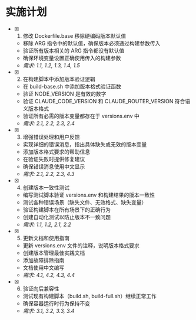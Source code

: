 # 实施计划

- [x] 1. 修改 Dockerfile.base 移除硬编码版本默认值
  - 移除 ARG 指令中的默认值，确保版本必须通过构建参数传入
  - 验证所有版本相关的 ARG 指令都没有默认值
  - 确保环境变量设置正确使用传入的构建参数
  - _需求: 1.1, 1.2, 1.3, 1.4, 1.5_

- [x] 2. 在构建脚本中添加版本验证逻辑
  - 在 build-base.sh 中添加版本格式验证函数
  - 验证 NODE_VERSION 是有效的数字
  - 验证 CLAUDE_CODE_VERSION 和 CLAUDE_ROUTER_VERSION 符合语义版本格式
  - 验证所有必需的版本变量都存在于 versions.env 中
  - _需求: 2.1, 2.2, 2.3, 2.4_

- [x] 3. 增强错误处理和用户反馈
  - 实现详细的错误消息，指出具体缺失或无效的版本变量
  - 添加版本格式要求的帮助信息
  - 在验证失败时提供修复建议
  - 确保错误消息使用中文显示
  - _需求: 2.1, 2.2, 2.3, 4.3_

- [x] 4. 创建版本一致性测试
  - 编写测试脚本验证 versions.env 和构建结果的版本一致性
  - 测试各种错误场景（缺失文件、无效格式、缺失变量）
  - 验证构建脚本在所有场景下的正确行为
  - 创建自动化测试以防止版本不一致问题
  - _需求: 1.1, 1.2, 2.1, 2.2_

- [x] 5. 更新文档和使用指南
  - 更新 versions.env 文件的注释，说明版本格式要求
  - 创建版本管理最佳实践文档
  - 添加故障排除指南
  - 文档使用中文编写
  - _需求: 4.1, 4.2, 4.3, 4.4_

- [x] 6. 验证向后兼容性
  - 测试现有构建脚本（build.sh, build-full.sh）继续正常工作
  - 确保容器运行时行为保持不变
  - _需求: 3.1, 3.2, 3.3, 3.4_